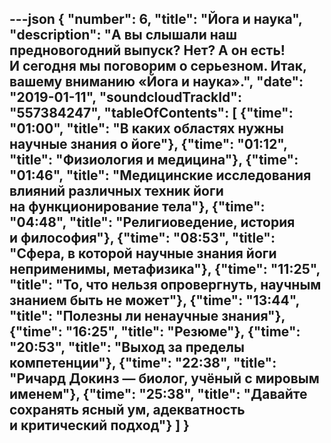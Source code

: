 ---json
{
	"number": 6,
	"title": "Йога и&nbsp;наука",
	"description": "А&nbsp;вы&nbsp;слышали наш предновогодний выпуск? Нет? А&nbsp;он&nbsp;есть! И&nbsp;сегодня мы&nbsp;поговорим о&nbsp;серьезном. Итак, вашему вниманию &laquo;Йога и&nbsp;наука&raquo;.",
	"date": "2019-01-11",
	"soundcloudTrackId": "557384247",
	"tableOfContents": [
		{"time": "01:00", "title": "В&nbsp;каких областях нужны научные знания о&nbsp;йоге"},
		{"time": "01:12", "title": "Физиология и&nbsp;медицина"},
		{"time": "01:46", "title": "Медицинские исследования влияний различных техник йоги на&nbsp;функционирование тела"},
		{"time": "04:48", "title": "Религиоведение, история и&nbsp;философия"},
		{"time": "08:53", "title": "Сфера, в&nbsp;которой научные знания йоги неприменимы, метафизика"},
		{"time": "11:25", "title": "То, что нельзя опровергнуть, научным знанием быть не&nbsp;может"},
		{"time": "13:44", "title": "Полезны&nbsp;ли ненаучные знания"},
		{"time": "16:25", "title": "Резюме"},
		{"time": "20:53", "title": "Выход за&nbsp;пределы компетенции"},
		{"time": "22:38", "title": "Ричард Докинз&nbsp;&mdash; биолог, учёный с&nbsp;мировым именем"},
		{"time": "25:38", "title": "Давайте сохранять ясный&nbsp;ум, адекватность и&nbsp;критический подход"}
	]
}
---
